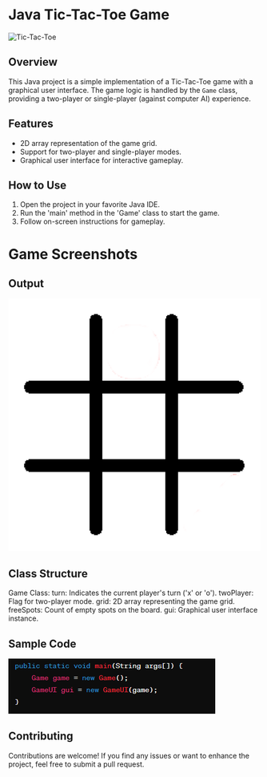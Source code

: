 # Java Tic-Tac-Toe Game

![Tic-Tac-Toe](images/tic_tac_toe.png)

## Overview

This Java project is a simple implementation of a Tic-Tac-Toe game with a graphical user interface. The game logic is handled by the `Game` class, providing a two-player or single-player (against computer AI) experience.

## Features

- 2D array representation of the game grid.
- Support for two-player and single-player modes.
- Graphical user interface for interactive gameplay.

## How to Use

1. Open the project in your favorite Java IDE.
2. Run the 'main' method in the 'Game' class to start the game.
3. Follow on-screen instructions for gameplay.
   
# Game Screenshots
## Output
![Output](https://github.com/SiriSrinivas6/Tic-Tac-Toe/blob/5100b67bcfe0fffaf52f109b31df1e68f90fbc7e/Images/1.png)

## Class Structure
Game Class:
turn: Indicates the current player's turn ('x' or 'o').
twoPlayer: Flag for two-player mode.
grid: 2D array representing the game grid.
freeSpots: Count of empty spots on the board.
gui: Graphical user interface instance.

## Sample Code
![Code](https://github.com/SiriSrinivas6/Tic-Tac-Toe/blob/382fc9b3ddd222c3dad4ca6bc69f17c895ca0adc/Images/3.png)

## Contributing
Contributions are welcome! If you find any issues or want to enhance the project, feel free to submit a pull request.
